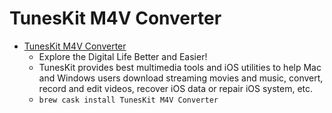 # TunesKit M4V Converter
- [TunesKit M4V Converter](https://www.tuneskit.com/)
  -  Explore the Digital Life Better and Easier!
  - TunesKit provides best multimedia tools and iOS utilities to help Mac and Windows users download streaming movies and music, convert, record and edit videos, recover iOS data or repair iOS system, etc.
  - `brew cask install TunesKit M4V Converter`
